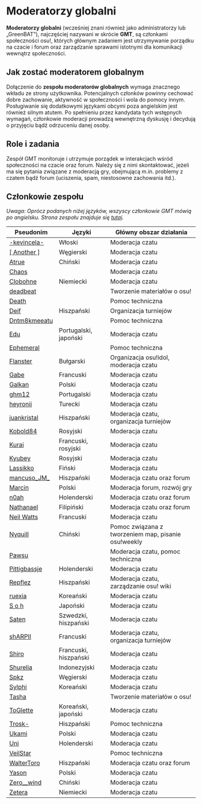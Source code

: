 Moderatorzy globalni
=====================

**Moderatorzy globalni** (wcześniej znani również jako administratorzy lub „GreenBAT”), najczęściej nazywani w skrócie **GMT**, są członkami społeczności osu!, których głównym zadaniem jest utrzymywanie porządku na czacie i forum oraz zarządzanie sprawami istotnymi dla komunikacji wewnątrz społeczności.

Jak zostać moderatorem globalnym
--------------

Dołączenie do **zespołu moderatorów globalnych** wymaga znacznego wkładu ze strony użytkownika. Potencjalnych członków powinny cechować dobre zachowanie, aktywność w społeczności i wola do pomocy innym. Posługiwanie się dodatkowymi językami obcymi poza angielskim jest również silnym atutem. Po spełnieniu przez kandydata tych wstępnych wymagań, członkowie moderacji prowadzą wewnętrzną dyskusję i decydują o przyjęciu bądź odrzuceniu danej osoby.

Role i zadania
--------------

Zespół GMT monitoruje i utrzymuje porządek w interakcjach wśród społeczności na czacie oraz forum. Należy się z nimi skontaktować, jeżeli ma się pytania związane z moderacją gry, obejmującą m.in. problemy z czatem bądź forum (uciszenia, spam, niestosowne zachowania itd.).

Członkowie zespołu
------------------

*Uwaga: Oprócz podanych niżej języków, wszyscy członkowie GMT mówią po angielsku. Strona zespołu znajduje się [tutaj](http://osu.ppy.sh/groups/4).*

| Pseudonim | Języki | Główny obszar działania |
| ---- | ------ | ----------------------- |
| [-kevincela-](https://osu.ppy.sh/u/266596) | Włoski | Moderacja czatu |
| [[ Another ]](https://osu.ppy.sh/u/3416573) | Węgierski | Moderacja czatu |
| [Atrue](https://osu.ppy.sh/u/1758523) | Chiński | Moderacja czatu |
| [Chaos](https://osu.ppy.sh/u/2628870) | | Moderacja czatu |
| [Clobohne](https://osu.ppy.sh/u/499343) | Niemiecki | Moderacja czatu
| [deadbeat](https://osu.ppy.sh/u/128370) | | Tworzenie materiałów o osu! |
| [Death](https://osu.ppy.sh/u/3242450) | | Pomoc techniczna | 
| [Deif](https://osu.ppy.sh/u/318565) | Hiszpański | Organizacja turniejów |
| [Dntm8kmeeatu](https://osu.ppy.sh/u/5428812) | | Pomoc techniczna |
| [Edu](https://osu.ppy.sh/u/5618109) | Portugalski, japoński | Moderacja czatu
| [Ephemeral](https://osu.ppy.sh/u/102335) | | Pomoc techniczna |
| [Flanster](https://osu.ppy.sh/u/447818) | Bułgarski | Organizacja osu!idol, moderacja czatu |
| [Gabe](https://osu.ppy.sh/u/654108) | Francuski | Moderacja czatu |
| [Galkan](https://osu.ppy.sh/u/169570) | Polski | Moderacja czatu |
| [ghm12](https://osu.ppy.sh/u/2594229) | Portugalski | Moderacja czatu |
| [heyronii](https://osu.ppy.sh/u/5642779) | Turecki | Moderacja czatu |
| [juankristal](https://osu.ppy.sh/u/443656) | Hiszpański | Moderacja czatu, organizacja turniejów |
| [Kobold84](https://osu.ppy.sh/u/3227533) | Rosyjski | Moderacja czatu |
| [Kurai](https://osu.ppy.sh/u/77089) | Francuski, rosyjski | Moderacja czatu |
| [Kyubey](https://osu.ppy.sh/u/2195646) | Rosyjski | Moderacja czatu |
| [Lassikko](https://osu.ppy.sh/u/7253731) | Fiński | Moderacja czatu |
| [mancuso_JM_](https://osu.ppy.sh/u/521568) | Hiszpański | Moderacja czatu oraz forum |
| [Marcin](https://osu.ppy.sh/u/722665) | Polski | Moderacja forum, rozwój gry |
| [n0ah](https://osu.ppy.sh/u/3086393) | Holenderski | Moderacja czatu oraz forum |
| [Nathanael](https://osu.ppy.sh/u/2295078) | Filipiński | Moderacja czatu oraz forum |
| [Neil Watts](https://osu.ppy.sh/u/3048059) | Francuski | Moderacja czatu |
| [Nyquill](https://osu.ppy.sh/u/682935) | Chiński | Pomoc związana z tworzeniem map, pisanie osu!weekly |
| [Pawsu](https://osu.ppy.sh/u/2371454) |  | Moderacja czatu, pomoc techniczna |
| [Pittigbassje](https://osu.ppy.sh/u/2167433) | Holenderski | Moderacja czatu |
| [Repflez](https://osu.ppy.sh/u/201392) | Hiszpański | Moderacja czatu, zarządzanie osu! wiki |
| [ruexia](https://osu.ppy.sh/u/385069) | Koreański | Moderacja czatu |
| [S o h](https://osu.ppy.sh/u/2234772) | Japoński | Moderacja czatu |
| [Saten](https://osu.ppy.sh/u/444506) | Szwedzki, hiszpański | Moderacja czatu |
| [shARPII](https://osu.ppy.sh/u/776257) | Francuski | Moderacja czatu, organizacja turniejów |
| [Shiro](https://osu.ppy.sh/u/113005) | Francuski, hiszpański | Moderacja czatu |
| [Shurelia](https://osu.ppy.sh/u/3807986) | Indonezyjski | Moderacja czatu |
| [Spkz](https://osu.ppy.sh/u/2964029) | Węgierski | Moderacja czatu |
| [Sylphi](https://osu.ppy.sh/u/1399551) | Koreański | Moderacja czatu |
| [Tasha](https://osu.ppy.sh/u/1031958) | | Tworzenie materiałów o osu! |
| [ToGlette](https://osu.ppy.sh/u/1076236)| Koreański, japoński | Moderacja czatu |
| [Trosk-](https://osu.ppy.sh/u/3469385) | Hiszpański | Pomoc techniczna |
| [Ukami](https://osu.ppy.sh/u/820865) | Polski | Moderacja czatu |
| [Uni](https://osu.ppy.sh/u/617106) | Holenderski | Moderacja czatu |
| [VeilStar](https://osu.ppy.sh/u/4255720) | | Pomoc techniczna |
| [WalterToro](https://osu.ppy.sh/u/5281416) | Hiszpański | Moderacja czatu oraz forum |
| [Yason](https://osu.ppy.sh/u/2574392) | Polski | Moderacja czatu |
| [Zero__wind](https://osu.ppy.sh/u/1822830) | Chiński | Moderacja czatu |
| [Zetera](https://osu.ppy.sh/u/587737) | Niemiecki | Moderacja czatu |
